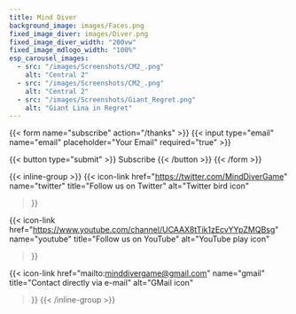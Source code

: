 ```yaml
---
title: Mind Diver
background_image: images/Faces.png
fixed_image_diver: images/Diver.png
fixed_image_diver_width: "200vw"
fixed_image_mdlogo_width: "100%"
esp_carousel_images:
  - src: "/images/Screenshots/CM2_.png" 
    alt: "Central 2"
  - src: "/images/Screenshots/CM2_.png" 
    alt: "Central 2"
  - src: "/images/Screenshots/Giant_Regret.png" 
    alt: "Giant Lina in Regret"
---
```


<!-- 
A surreal mystery exploration game inside of minds that are lying to you.

Dive freely through the memories of a broken relationship to locate a missing person. Investigate intimate moments and understand the inner workings of two lovers' minds to solve the mystery.

Lorem ipsum dolor sit amet, consectetur adipiscing elit. Nam lectus lectus, scelerisque eu aliquam vitae, convallis vehicula tortor. Lorem ipsum dolor sit amet, consectetur adipiscing elit. Praesent faucibus finibus consequat. Quisque sit amet imperdiet leo, vitae euismod quam. Mauris et ligula ut lacus molestie semper ut at est. Morbi non pulvinar lectus, tempus aliquet arcu. Suspendisse potenti. Morbi ac augue at orci rutrum elementum. Donec et nunc ac orci bibendum accumsan. Duis lobortis enim quis libero posuere, quis semper massa feugiat. Maecenas consequat urna at convallis porta. Quisque imperdiet tincidunt felis, quis porttitor metus. Duis auctor est sit amet magna ullamcorper, id sodales lectus ullamcorper. Etiam placerat arcu nibh, a consectetur ligula interdum sit amet. Ut pretium felis sit amet elit porta imperdiet.

Donec vitae tincidunt enim. Vivamus vitae lacus quis massa dignissim hendrerit et eget lectus. Nunc nec tellus a augue tincidunt bibendum. Donec lobortis massa a mi molestie imperdiet. Suspendisse mollis molestie urna. Aliquam accumsan nibh vel magna molestie congue. In aliquet blandit justo sit amet mollis. Nullam sed metus mi.

Praesent ac suscipit libero, quis lacinia tortor. Vivamus ut nulla rhoncus, ullamcorper nisl non, euismod nibh. Quisque ut euismod nulla. Aliquam posuere ullamcorper ex nec dictum. Nulla maximus vestibulum est. Nulla fringilla sit amet felis sit amet elementum. In quis lacus elit.

Praesent convallis condimentum est quis scelerisque. Aliquam a neque lobortis, maximus risus id, vestibulum neque. Quisque sed turpis vitae lectus pellentesque hendrerit nec ac massa. Ut tincidunt mauris luctus risus cursus lacinia. Proin mollis quis quam et rutrum. Fusce sed erat in urna pellentesque vestibulum. Proin vulputate nunc ut massa tempor, quis rhoncus est ultrices. Proin vulputate consectetur urna, eget tristique ex ornare quis.

Pellentesque aliquet pharetra ligula, eu tempor ex tristique at. Integer sed nunc tellus. Sed nec orci eget ante malesuada tempor. Aliquam dignissim nunc ligula, at imperdiet arcu viverra quis. Maecenas laoreet felis sed tortor faucibus, et tincidunt orci egestas. Nunc vel lacus diam. Maecenas posuere id lacus ut auctor. Nulla ultricies, nunc feugiat tristique cursus, massa felis facilisis augue, sed scelerisque est metus sit amet turpis.


_We are a small team of mystery lovers trying to combine the thrill of discovery with the pain of a heartbreak._

_Be the first to get news about Mind Diver by subscribing to our newsletter here:_ -->

{{< form name="subscribe" action="/thanks" >}}
  {{< input type="email" name="email" placeholder="Your Email" required="true" >}}

  {{< button type="submit" >}}
    Subscribe
  {{< /button >}}
{{< /form >}}

{{< inline-group >}}
  {{< icon-link
    href="https://twitter.com/MindDiverGame"
    name="twitter"
    title="Follow us on Twitter"
    alt="Twitter bird icon"
  >}}

  {{<
    icon-link
    href="https://www.youtube.com/channel/UCAAX8tTik1zEcvYYpZMQBsg"
    name="youtube"
    title="Follow us on YouTube"
    alt="YouTube play icon"
  >}}

  {{<
    icon-link
    href="mailto:minddivergame@gmail.com"
    name="gmail"
    title="Contact directly via e-mail"
    alt="GMail icon"
  >}}
{{< /inline-group >}}
